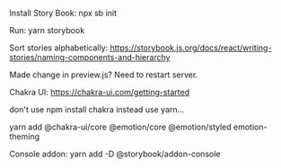 Install Story Book:
npx sb init

Run:
yarn storybook

Sort stories alphabetically:
https://storybook.js.org/docs/react/writing-stories/naming-components-and-hierarchy

Made change in preview.js? Need to restart server.

Chakra UI:
https://chakra-ui.com/getting-started

don't use npm install chakra instead use yarn...

yarn add @chakra-ui/core @emotion/core @emotion/styled emotion-theming

Console addon:
yarn add -D @storybook/addon-console
